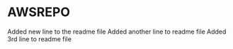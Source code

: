 # AWSREPO

Added new line to the readme file
Added another line to readme file
Added 3rd line to readme file
